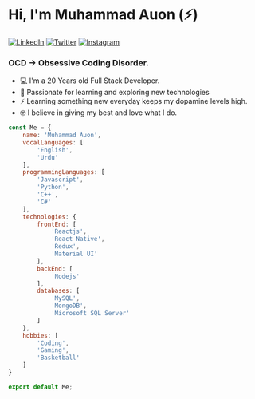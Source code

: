 # Hi, I'm Muhammad Auon (:zap:)

[![LinkedIn](https://img.shields.io/badge/linkedin-%230077B5.svg?&style=for-the-badge&logo=linkedin&logoColor=white)](https://www.linkedin.com/in/muhammadauonofficial/)
[![Twitter](https://img.shields.io/badge/twitter-%231DA1F2.svg?&style=for-the-badge&logo=twitter&logoColor=white)](https://twitter.com/MAuonOfficial)
[![Instagram](https://img.shields.io/badge/Instagram-E4405F?style=for-the-badge&logo=instagram&logoColor=white)](https://instagram.com/muhammadauonofficial)

### OCD -> Obsessive Coding Disorder.

- 💻 I'm a 20 Years old Full Stack Developer.
- 💭 Passionate for learning and exploring new technologies
- ⚡ Learning something new everyday keeps my dopamine levels high.
- 🤓 I believe in giving my best and love what I do.

```js
const Me = {
    name: 'Muhammad Auon',
    vocalLanguages: [
        'English',
        'Urdu'
    ],
    programmingLanguages: [
        'Javascript',
        'Python',
        'C++',
        'C#'
    ],
    technologies: {
        frontEnd: [
            'Reactjs',
            'React Native',
            'Redux',
            'Material UI'
        ],
        backEnd: [
            'Nodejs'
        ],
        databases: [
            'MySQL',
            'MongoDB',
            'Microsoft SQL Server'
        ]
    },
    hobbies: [
        'Coding',
        'Gaming',
        'Basketball'
    ]
}

export default Me;
```

<!---
MuhammadAuonOfficial/MuhammadAuonOfficial is a ✨ special ✨ repository because its `README.md` (this file) appears on your GitHub profile.
You can click the Preview link to take a look at your changes.
--->
